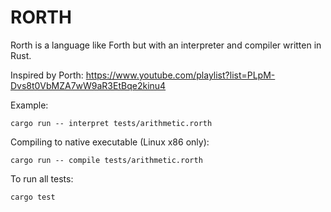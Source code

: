 # RORTH

Rorth is a language like Forth but with an interpreter and compiler written in Rust.

Inspired by Porth: https://www.youtube.com/playlist?list=PLpM-Dvs8t0VbMZA7wW9aR3EtBqe2kinu4

Example:
```console
cargo run -- interpret tests/arithmetic.rorth
```

Compiling to native executable (Linux x86 only):
```console
cargo run -- compile tests/arithmetic.rorth
```

To run all tests:
```console
cargo test
```
